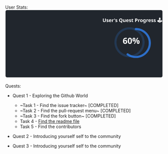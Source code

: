 
  User Stats:<br>
  ![User Draft Stats](/userCards/draft.svg?)

  
Quests:
  - Quest 1 - Exploring the Github World
    - ~Task 1 - Find the issue tracker~ [COMPLETED] 
    - ~Task 2 - Find the pull-request menu~ [COMPLETED]
    - ~Task 3 - Find the fork button~ [COMPLETED]
    - Task 4 - [Find the readme file](https://github.com/caiton1/OSS-Doorway/issues/5)
    - Task 5 - Find the contributors
  - Quest 2 - Introducing yourself self to the community

  - Quest 3 - Introducing yourself self to the community
